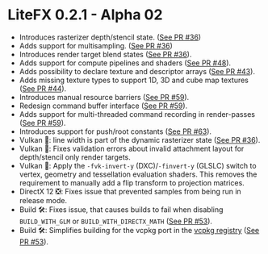 ﻿# LiteFX 0.2.1 - Alpha 02

- Introduces rasterizer depth/stencil state. ([See PR #36](https://github.com/crud89/LiteFX/pull/36))
- Adds support for multisampling. ([See PR #36](https://github.com/crud89/LiteFX/pull/36))
- Introduces render target blend states ([See PR #36](https://github.com/crud89/LiteFX/pull/36)).
- Adds support for compute pipelines and shaders ([See PR #48](https://github.com/crud89/LiteFX/pull/48)).
- Adds possibility to declare texture and descriptor arrays ([See PR #43](https://github.com/crud89/LiteFX/pull/43)).
- Adds missing texture types to support 1D, 3D and cube map textures ([See PR #44](https://github.com/crud89/LiteFX/pull/44)).
- Introduces manual resource barriers ([See PR #59](https://github.com/crud89/LiteFX/pull/59)).
- Redesign command buffer interface ([See PR #59](https://github.com/crud89/LiteFX/pull/59)).
- Adds support for multi-threaded command recording in render-passes ([See PR #59](https://github.com/crud89/LiteFX/pull/59)).
- Introduces support for push/root constants ([See PR #63](https://github.com/crud89/LiteFX/pull/63)).
- Vulkan 🌋: line width is part of the dynamic rasterizer state ([See PR #36](https://github.com/crud89/LiteFX/pull/36)).
- Vulkan 🌋: Fixes validation errors about invalid attachment layout for depth/stencil only render targets.
- Vulkan 🌋: Apply the `-fvk-invert-y` (DXC)/`-finvert-y` (GLSLC) switch to vertex, geometry and tessellation evaluation shaders. This removes the requirement to manually add a flip transform to projection matrices.
- DirectX 12 ❎: Fixes issue that prevented samples from being run in release mode.
- Build 🛠: Fixes issue, that causes builds to fail when disabling `BUILD_WITH_GLM` or `BUILD_WITH_DIRECTX_MATH` ([See PR #53](https://github.com/crud89/LiteFX/pull/53)).
- Build 🛠: Simplifies building for the vcpkg port in the [vcpkg registry](https://github.com/crud89/LiteFX-Registry) ([See PR #53](https://github.com/crud89/LiteFX/pull/53)).